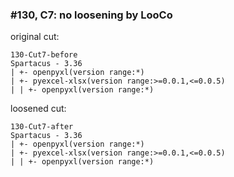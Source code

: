 ### #130, C7: no loosening by LooCo
original cut:

```
130-Cut7-before
Spartacus - 3.36
| +- openpyxl(version range:*)
| +- pyexcel-xlsx(version range:>=0.0.1,<=0.0.5)
| | +- openpyxl(version range:*)
```





loosened cut:
```
130-Cut7-after
Spartacus - 3.36
| +- openpyxl(version range:*)
| +- pyexcel-xlsx(version range:>=0.0.1,<=0.0.5)
| | +- openpyxl(version range:*)
```








